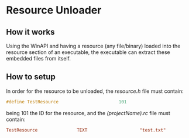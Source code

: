 # Resource Unloader

## How it works

Using the WinAPI and having a resource (any file/binary) loaded into the resource section of an executable, the executable can extract these embedded files from itself.

## How to setup

In order for the resource to be unloaded, the _resource.h_ file must contain:

```cpp
#define TestResource                       101
```
being 101 the ID for the resource, and the _(projectName).rc_ file must contain:

```rc
TestResource               TEXT                    "test.txt"
```